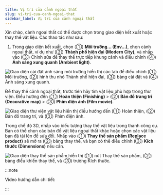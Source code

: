 ```yaml
---
title: Vị trí của cảnh ngoại thất
slug: vi-tri-cua-canh-ngoai-that
sidebar_label: Vị trí của cảnh ngoại thất
---
```


Xin chào, cảnh ngoại thất có thể được chọn trong giao diện kết xuất hoặc thay thế vật liệu. Các thao tác như sau:

1. Trong giao diện kết xuất, chọn (①) **Môi trường... (Env...)**, chọn cảnh ngoại thất, ví dụ như (②) **Thành phố hiện đại (Modern City)**, và nhấp vào (③) Chỉnh sửa để thay thế trực tiếp khung cảnh và điều chỉnh (④) **Ánh sáng xung quanh (Ambient light)**.

![Giao diện cài đặt ánh sáng môi trường hiển thị các tab để điều chỉnh (①) Môi trường, (②) hình thu nhỏ Thành phố hiện đại, (③) bảng cài đặt và (④) Ánh sáng xung quanh.](https://storage.googleapis.com/jegavn_kb/images/538ccd8b-7496-4bbe-a9ae-072db3b202d7.png)

Để thay thế cảnh ngoại thất, trước tiên hãy tìm vật liệu phù hợp trong thư viện. Điều hướng đến (①) **Hoàn thiện (Finishing)** > (②) **Bản đồ trang trí (Decorative map)** > (③) **Phim điện ảnh (Film movie)**.

![Giao diện thư viện vật liệu hiển thị điều hướng đến (①) Hoàn thiện, (②) Bản đồ trang trí, và (③) Phim điện ảnh.](https://storage.googleapis.com/jegavn_kb/images/69827048-1c32-41a9-8c20-dc9da13e042b.png)

Trong chế độ 3D, nhấp vào biểu tượng thay thế vật liệu trong thanh công cụ. Bạn có thể chọn các bản đồ vật liệu ngoại thất khác hoặc chọn các vật liệu bạn đã tải lên để sửa đổi. Nhấp vào (①) **Thay thế sản phẩm (Replace product)** sẽ mở ra (②) bảng thay thế, và bạn có thể điều chỉnh (③) **Kích thước (Dimensions)** nếu cần.

![Giao diện thay thế sản phẩm hiển thị (①) nút Thay thế sản phẩm, (②) bảng điều khiển thay thế, và (③) trường Kích thước.](https://storage.googleapis.com/jegavn_kb/images/51855ba4-c719-4799-be99-1079b8b38332.png)

:::note

Video hướng dẫn chi tiết:




:::